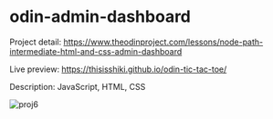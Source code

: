 # odin-admin-dashboard

Project detail: https://www.theodinproject.com/lessons/node-path-intermediate-html-and-css-admin-dashboard

Live preview: https://thisisshiki.github.io/odin-tic-tac-toe/

Description: JavaScript, HTML, CSS

![proj6](https://github.com/user-attachments/assets/107178bb-c6c9-4f5d-83b1-d5ccff7ec14e)

